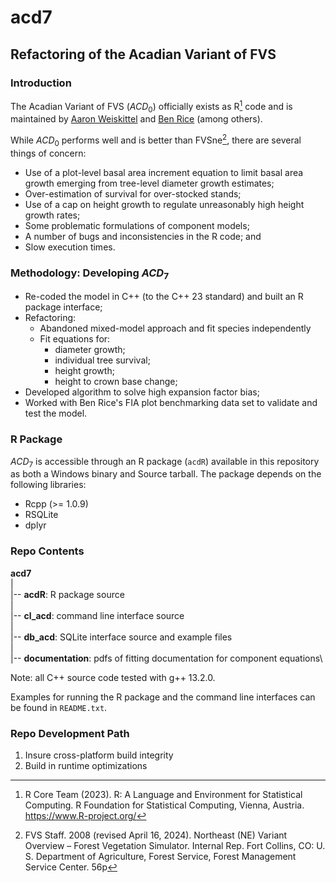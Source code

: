 # acd7

## Refactoring of the Acadian Variant of FVS

### Introduction

The Acadian Variant of FVS ($ACD_0$) officially exists as R[^readme-1] code and is maintained by [Aaron Weiskittel](mailto:aaron.weiskittel@umaine.edu) and [Ben Rice](mailto:midgard.natural.resources@gmail.com) (among others).

[^readme-1]: R Core Team (2023). R: A Language and Environment for Statistical Computing. R Foundation for Statistical Computing, Vienna, Austria. <https://www.R-project.org/>

While $ACD_0$ performs well and is better than FVSne[^readme-2], there are several things of concern:

[^readme-2]: FVS Staff. 2008 (revised April 16, 2024). Northeast (NE) Variant Overview – Forest Vegetation Simulator. Internal Rep. Fort Collins, CO: U. S. Department of Agriculture, Forest Service, Forest Management Service Center. 56p

-   Use of a plot-level basal area increment equation to limit basal area growth emerging from tree-level diameter growth estimates;
-   Over-estimation of survival for over-stocked stands;
-   Use of a cap on height growth to regulate unreasonably high height growth rates;
-   Some problematic formulations of component models;
-   A number of bugs and inconsistencies in the R code; and
-   Slow execution times.

### Methodology: Developing $ACD_7$

-   Re-coded the model in C++ (to the C++ 23 standard) and built an R package interface;
-   Refactoring:
    -   Abandoned mixed-model approach and fit species independently
    -   Fit equations for:
        -   diameter growth;
        -   individual tree survival;
        -   height growth;
        -   height to crown base change;
-   Developed algorithm to solve high expansion factor bias;
-   Worked with Ben Rice's FIA plot benchmarking data set to validate and test the model.

### R Package

$ACD_7$ is accessible through an R package (`acdR`) available in this repository as both a Windows binary and Source tarball. 
The package depends on the following libraries:

* Rcpp (>= 1.0.9)
* RSQLite
* dplyr
 
### Repo Contents

**acd7**\
|\
|-- **acdR**: R package source\
|\
|-- **cl_acd**: command line interface source \
|\
|-- **db_acd**: SQLite interface source and example files\
|\
|-- **documentation**: pdfs of fitting documentation for component equations\

Note: all C++ source code tested with g++ 13.2.0.

Examples for running the R package and the command line interfaces can be found in `README.txt`.

### Repo Development Path

1. Insure cross-platform build integrity
2. Build in runtime optimizations


